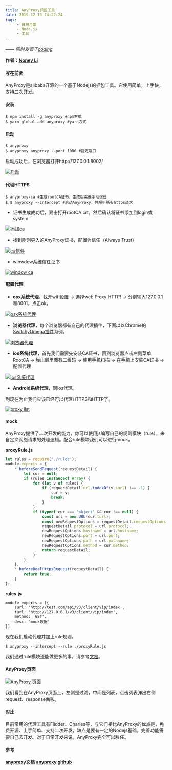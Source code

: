 ```yaml
---
title: AnyProxy抓包工具
date: 2019-12-13 14:22:24
tags:
     - 日积月累
     - Node.js
     - 工具
---
```


[Noney Li]: https://github.com/noney/ "noneyli"

*—— 同时发表于[coding](http://0kv30q.coding-pages.com/)*

__作者：[Noney Li]__

#### 写在前面

AnyProxy是alibaba开源的一个基于Nodejs的抓包工具。它使用简单，上手快，支持二次开发。

#### 安装

```shell
$ npm install -g anyproxy #npm方式
$ yarn global add anyproxy #yarn方式
```

#### 启动

```shell
$ anyproxy
$ anyproxy anyproxy --port 1080 #指定端口
```

启动成功后，在浏览器打开http://127.0.0.1:8002/

<!-- more -->

[![启动](https://www.imageoss.com/images/2019/12/13/start-anyproxy.md.jpg)](https://www.imageoss.com/image/YuAW)

#### 代理HTTPS

```shell
$ anyproxy-ca #生成rootCA证书，生成后需要手动信任
$ $ anyproxy --intercept #启动AnyProxy，并解析所有https请求
```

- 证书生成成功后，双击打开rootCA.crt，然后确认将证书添加到login或system

[![添加ca](https://www.imageoss.com/images/2019/12/13/add-ca.md.png)](https://www.imageoss.com/image/YAea) 

- 找到刚刚导入的AnyProxy证书，配置为信任（Always Trust）

[![ca信任](https://www.imageoss.com/images/2019/12/13/ca-trust.md.png)](https://www.imageoss.com/image/YBUp)

- winwdow系统信任证书

[![window ca](https://www.imageoss.com/images/2019/12/13/window-ca.md.jpg)](https://www.imageoss.com/image/YDdm)

#### 配置代理

+ **osx系统代理**，找开wifi设置 → 选择web Proxy HTTP! → 分别输入127.0.0.1和8001，点击ok。

[![osx系统代理](https://www.imageoss.com/images/2019/12/13/osx-http.png)](https://www.imageoss.com/image/Yn0S)

+ **浏览器代理**，每个浏览器都有自己的代理插件，下面以以Chrome的[SwitchyOmega插件](https://chrome.google.com/webstore/detail/padekgcemlokbadohgkifijomclgjgif)为例。

[![浏览器代理](https://www.imageoss.com/images/2019/12/13/chrome-http.md.png)](https://www.imageoss.com/image/YiI0)

+ **ios系统代理**，首先我们需要先安装CA证书，回到浏览器点击左侧菜单RootCA → 弹出层里面有二维码 → 使用手机扫描 → 在手机上安装CA证书 → 配置代理

[![ios系统代理](https://www.imageoss.com/images/2019/12/13/image2019-11-28_14-31-58.md.png)](https://www.imageoss.com/image/YlFy)

+ **Android系统代理**，同ios代理。

到现在为止我们应该已经可以代理HTTPS和HTTP了。

[![proxy list](https://www.imageoss.com/images/2019/12/13/proxy-list.md.jpg)](https://www.imageoss.com/image/Y2SJ)

#### mock

AnyProxy提供了二次开发的能力，你可以使用js编写自己的规则模块（rule），来自定义网络请求的处理逻辑。配合rule模块我们可以进行mock。

**proxyRule.js**

```javascript
let rules = require('./rules');
module.exports = {
    * beforeSendRequest(requestDetail) {
        let cur = null;
        if (rules instanceof Array) {
            for (let v of rules) {
                if (requestDetail.url.indexOf(v.surl) !== -1) {
                    cur = v;
                    break;
                }
            }
            if (typeof cur === 'object' && cur !== null) {
                const url = new URL(cur.turl);
                const newRequestOptions = requestDetail.requestOptions;
                requestDetail.protocol = url.protocol;
                newRequestOptions.hostname = url.hostname;
                newRequestOptions.port = url.port;
                newRequestOptions.path = url.pathname;
                newRequestOptions.method = cur.method;
                return requestDetail;
            }
        }
    },
    * beforeDealHttpsRequest(requestDetail) {
        return true;
    }
};
```

**rules.js**

```javas 
module.exports = [{
    surl: 'http://test.com/api/v3/client/vip/index',
    turl: 'http://127.0.0.1/v3/client/vip/index',
    method: 'GET',
    desc: 'mock数据'
}]
```

现在我们启动代理并加上rule规则。

```shell
$ anyproxy --intercept --rule ./proxyRule.js
```

我们通过rule模块还能做更多的事，请参考[文档](http://anyproxy.io/cn/)。

#### AnyProxy页面

[![AnyProxy 页面](https://www.imageoss.com/images/2019/12/13/proxy-page.md.jpg)](https://www.imageoss.com/image/YrZO)

我们看到在AnyProxy页面上，左侧是过滤，中间是列表，点击列表弹出右侧request、response面板。

#### 对比

目前常用的代理工具有Flidder、Charles等，与它们相比AnyProxy的优点是，免费开源、上手简单、支持二次开发，缺点是要有一定的Nodejs基础，完善功能需要自己去开发。对于日常开发来说，AnyProxy完全可以胜任。

#### 参考

**[anyproxy文档](http://anyproxy.io/cn/)**
**[anyproxy github](https://github.com/alibaba/anyproxy)**

